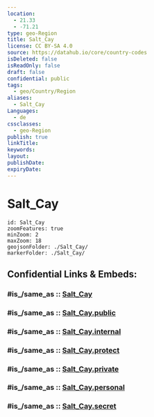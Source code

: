 ```yaml
---
location:
  - 21.33
  - -71.21
type: geo-Region
title: Salt_Cay
license: CC BY-SA 4.0
source: https://datahub.io/core/country-codes
isDeleted: false
isReadOnly: false
draft: false
confidential: public
tags:
  - geo/Country/Region
aliases:
  - Salt_Cay
Languages:
  - de
cssclasses:
  - geo-Region
publish: true
linkTitle:
keywords:
layout:
publishDate:
expiryDate:
---
```


# Salt_Cay

```leaflet
id: Salt_Cay
zoomFeatures: true 
minZoom: 2 
maxZoom: 18
geojsonFolder: ./Salt_Cay/
markerFolder: ./Salt_Cay/
```


## Confidential Links & Embeds: 

### #is_/same_as :: [Salt_Cay](/_Standards/Earth/Continent/America~Caribbean/Turks_and_Caicos~Islands/Districts~Turks_and_Caicos/Salt_Cay.md) 

### #is_/same_as :: [Salt_Cay.public](/_public/Earth/Continent/America~Caribbean/Turks_and_Caicos~Islands/Districts~Turks_and_Caicos/Salt_Cay.public.md) 

### #is_/same_as :: [Salt_Cay.internal](/_internal/Earth/Continent/America~Caribbean/Turks_and_Caicos~Islands/Districts~Turks_and_Caicos/Salt_Cay.internal.md) 

### #is_/same_as :: [Salt_Cay.protect](/_protect/Earth/Continent/America~Caribbean/Turks_and_Caicos~Islands/Districts~Turks_and_Caicos/Salt_Cay.protect.md) 

### #is_/same_as :: [Salt_Cay.private](/_private/Earth/Continent/America~Caribbean/Turks_and_Caicos~Islands/Districts~Turks_and_Caicos/Salt_Cay.private.md) 

### #is_/same_as :: [Salt_Cay.personal](/_personal/Earth/Continent/America~Caribbean/Turks_and_Caicos~Islands/Districts~Turks_and_Caicos/Salt_Cay.personal.md) 

### #is_/same_as :: [Salt_Cay.secret](/_secret/Earth/Continent/America~Caribbean/Turks_and_Caicos~Islands/Districts~Turks_and_Caicos/Salt_Cay.secret.md)

